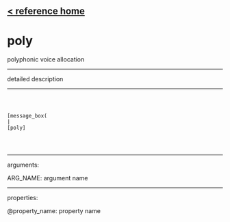 [< reference home](ceammc_lib.html)
---

# poly


polyphonic voice allocation

---

detailed description
<br>


---


```



[message_box(                                 
|
[poly]


            
```

---
arguments:

ARG_NAME: argument name<br>

---
properties:

@property_name: property name<br>

